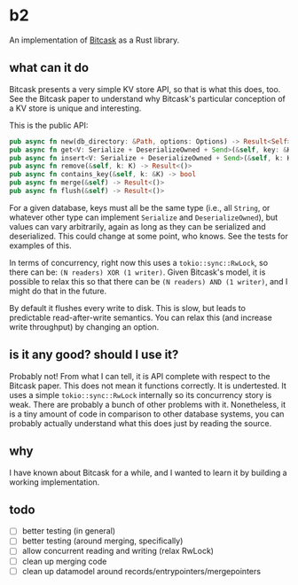 # b2

An implementation of [Bitcask](https://riak.com/assets/bitcask-intro.pdf) as a Rust library.

## what can it do

Bitcask presents a very simple KV store API, so that is what this does, too.
See the Bitcask paper to understand why Bitcask's particular conception of a KV store is unique and interesting.

This is the public API:

```rust
pub async fn new(db_directory: &Path, options: Options) -> Result<Self>
pub async fn get<V: Serialize + DeserializeOwned + Send>(&self, key: &K) -> Result<Option<V>>
pub async fn insert<V: Serialize + DeserializeOwned + Send>(&self, k: K, v: V) -> Result<()>
pub async fn remove(&self, k: K) -> Result<()>
pub async fn contains_key(&self, k: &K) -> bool
pub async fn merge(&self) -> Result<()>
pub async fn flush(&self) -> Result<()>
```

For a given database, keys must all be the same type (i.e., all `String`, or whatever other type can implement `Serialize` and `DeserializeOwned`), but values can vary arbitrarily, again as long as they can be serialized and deserialized. This could change at some point, who knows. See the tests for examples of this.

In terms of concurrency, right now this uses a `tokio::sync::RwLock`, so there can be: `(N readers) XOR (1 writer)`. Given Bitcask's model, it is possible to relax this so that there can be `(N readers) AND (1 writer)`, and I might do that in the future.

By default it flushes every write to disk. This is slow, but leads to predictable read-after-write semantics. You can relax this (and increase write throughput) by changing an option.

## is it any good? should I use it?

Probably not! From what I can tell, it is API complete with respect to the Bitcask paper. This does not mean it functions correctly. It is undertested. It uses a simple `tokio::sync::RwLock` internally so its concurrency story is weak. There are probably a bunch of other problems with it. Nonetheless, it is a tiny amount of code in comparison to other database systems, you can probably actually understand what this does just by reading the source.

## why

I have known about Bitcask for a while, and I wanted to learn it by building a working implementation.

## todo

- [ ] better testing (in general)
- [ ] better testing (around merging, specifically)
- [ ] allow concurrent reading and writing (relax RwLock)
- [ ] clean up merging code
- [ ] clean up datamodel around records/entrypointers/mergepointers